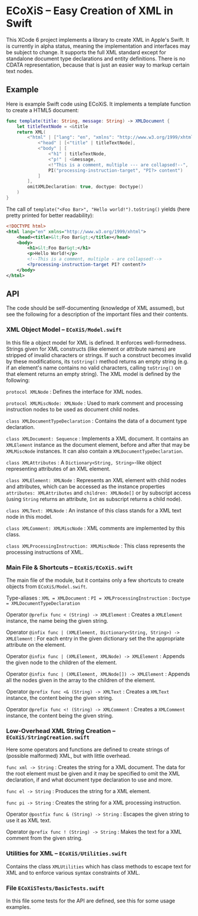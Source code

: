 # ECoXiS – Easy Creation of XML in Swift

This XCode 6 project implements a library to create XML in Apple's Swift. It is
currently in alpha status, meaning the implementation and interfaces may be
subject to change. It supports the full XML standard except for standalone
document type declarations and entity definitions. There is no CDATA
representation, because that is just an easier way to markup certain text nodes.


## Example

Here is example Swift code using ECoXiS. It implements a template function to
create a HTML5 document:

```Swift
func template(title: String, message: String) -> XMLDocument {
    let titleTextNode = <&title
    return XML(
        <"html" | ["lang": "en", "xmlns": "http://www.w3.org/1999/xhtml"] | [
            <"head" | [<"title" | titleTextNode],
            <"body" | [
                <"h1" | titleTextNode,
                <"p!" | <&message,
                <!"This is a comment, multiple --- are collapsed!--",
                PI("processing-instruction-target", "PI?> content")
            ]
        ],
        omitXMLDeclaration: true, doctype: Doctype()
    )
}
```

The call of `template("<Foo Bar>", "Hello world!").toString()` yields (here
pretty printed for better readability):

```XML
<!DOCTYPE html>
<html lang="en" xmlns="http://www.w3.org/1999/xhtml">
    <head><title>&lt;Foo Bar&gt;</title></head>
    <body>
        <h1>&lt;Foo Bar&gt;</h1>
        <p>Hello World!</p>
        <!--This is a comment, multiple - are collapsed!-->
        <?processing-instruction-target PI? content?>
    </body>
</html>
```

## API

The code should be self-documenting (knowledge of XML assumed), but see the
following for a description of the important files and their contents.

### XML Object Model – `ECoXiS/Model.swift`

In this file a object model for XML is defined. It enforces well-formedness.
Strings given for XML constructs (like element or attribute names) are
stripped of invalid characters or strings. If such a construct becomes
invalid by these modifications, its `toString()` method returns an empty
string (e.g. if an element's name contains no valid characters, calling
`toString()` on that element returns an empty string). The XML model is
defined by the following:

`protocol XMLNode`
:   Defines the interface for XML nodes.

`protocol XMLMiscNode: XMLNode`
:   Used to mark comment and processing instruction nodes to be used as
    document child nodes.

`class XMLDocumentTypeDeclaration`
:   Contains the data of a document type declaration.

`class XMLDocument: Sequence`
:   Implements a XML document. It contains an `XMLElement` instance as the
    document element, before and after that may be `XMLMiscNode` instances.
    It can also contain a `XMLDocumentTypeDeclaration`.

`class XMLAttributes`
:   A `Dictionary<String, String>`-like object representing attributes of
    an XML element.

`class XMLElement: XMLNode`
:   Represents an XML element with child nodes and attributes, which can be
    accessed as the instance properties `attributes: XMLAttributes` and
    `children: XMLNode[]` or by subscript access (using `String` returns an
    attribute, `Int` as subscript returns a child node).

`class XMLText: XMLNode`
:   An instance of this class stands for a XML text node in this model.

`class XMLComment: XMLMiscNode`
:   XML comments are implemented by this class.

`class XMLProcessingInstruction: XMLMiscNode`
:   This class represents the processing instructions of XML.


### Main File & Shortcuts – `ECoXiS/ECoXiS.swift`

The main file of the module, but it contains only a few shortcuts to create
objects from `ECoXiS/Model.swift`.

Type-aliases
:   `XML = XMLDocument`
:   `PI = XMLProcessingInstruction`
:   `Doctype = XMLDocumentTypeDeclaration`

Operator  `@prefix func < (String) -> XMLElement`
:   Creates a `XMLElement` instance, the name being the given string.

Operator `@infix func | (XMLElement, Dictionary<String, String>) -> XMLElement`
:   For each entry in the given dictionary set the the appropriate attribute on
    the element.

Operator `@infix func | (XMLElement, XMLNode) -> XMLElement`
:   Appends the given node to the children of the element.

Operator `@infix func | (XMLElement, XMLNode[]) -> XMLElement`
:   Appends all the nodes given in the array to the children of the element.

Operator `@prefix func <& (String) -> XMLText`
:   Creates a `XMLText` instance, the content being the given string.

Operator `@prefix func <! (String) -> XMLComment`
:   Creates a `XMLComment` instance, the content being the given string.


### Low-Overhead XML String Creation – `ECoXiS/StringCreation.swift`

Here some operators and functions are defined to create strings of (possible
malformed) XML, but with little overhead.

`func xml -> String`
:   Creates the string for a XML document. The data for the root element must be
    given and it may be specified to omit the XML declaration, if and what
    document type declaration to use and more.

`func el -> String`
:   Produces the string for a XML element.

`func pi -> String`
:   Creates the string for a XML processing instruction.

Operator `@postfix func & (String) -> String`
:   Escapes the given string to use it as XML text.

Operator `@prefix func ! (String) -> String`
:   Makes the text for a XML comment from the given string.


### Utilities for XML – `ECoXiS/Utilities.swift`

Contains the class `XMLUtilities` which has class methods to escape text for
XML and to enforce various syntax constraints of XML.


### File `ECoXiSTests/BasicTests.swift`

In this file some tests for the API are defined, see this for some usage
examples.
